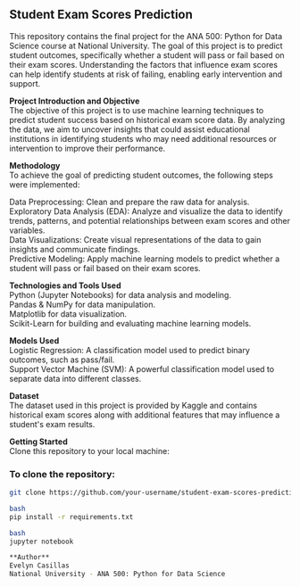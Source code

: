 ## Student Exam Scores Prediction  
This repository contains the final project for the ANA 500: Python for Data Science course at National University. The goal of this project is to predict student outcomes, specifically whether a student will pass or fail based on their exam scores. Understanding the factors that influence exam scores can help identify students at risk of failing, enabling early intervention and support.

**Project Introduction and Objective**  
The objective of this project is to use machine learning techniques to predict student success based on historical exam score data. By analyzing the data, we aim to uncover insights that could assist educational institutions in identifying students who may need additional resources or intervention to improve their performance.

**Methodology**  
To achieve the goal of predicting student outcomes, the following steps were implemented:

Data Preprocessing: Clean and prepare the raw data for analysis.  
Exploratory Data Analysis (EDA): Analyze and visualize the data to identify trends, patterns, and potential relationships between exam scores and other variables.  
Data Visualizations: Create visual representations of the data to gain insights and communicate findings.  
Predictive Modeling: Apply machine learning models to predict whether a student will pass or fail based on their exam scores.  

**Technologies and Tools Used**  
Python (Jupyter Notebooks) for data analysis and modeling.  
Pandas & NumPy for data manipulation.  
Matplotlib for data visualization.  
Scikit-Learn for building and evaluating machine learning models.  

**Models Used**  
Logistic Regression: A classification model used to predict binary outcomes, such as pass/fail.  
Support Vector Machine (SVM): A powerful classification model used to separate data into different classes.  

**Dataset**  
The dataset used in this project is provided by Kaggle and contains historical exam scores along with additional features that may influence a student's exam results.

**Getting Started**  
Clone this repository to your local machine:

### To clone the repository:
```bash
git clone https://github.com/your-username/student-exam-scores-prediction.git

bash
pip install -r requirements.txt

bash
jupyter notebook

**Author**  
Evelyn Casillas  
National University - ANA 500: Python for Data Science
